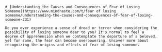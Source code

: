 
    # [Understanding the Causes and Consequences of Fear of Losing Someone](https://www.mindhaste.com/t/fear of losing someone/understanding-the-causes-and-consequences-of-fear-of-losing-someone-331)

    Do you ever experience a sense of dread or terror when considering the possibility of losing someone dear to you? It's normal to feel a degree of apprehension when we contemplate the departure of a beloved, yet for some, the fear can become overpowering. Uncover more about recognizing the origins and effects of fear of losing someone.
    